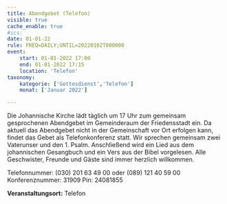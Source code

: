 ```yaml
---
title: Abendgebet (Telefon)
visible: true
cache_enable: true
#ics: 
date: 01-01-22
rule: FREQ=DAILY;UNTIL=20220102T000000
event:
	start: 01-01-2022 17:00
	end: 01-01-2022 17:15
	location: 'Telefon'
taxonomy:
	kategorie: ['Gottesdienst','Telefon']
	monat: ['Januar 2022']

---
```

Die Johannische Kirche lädt täglich um 17 Uhr zum gemeinsam gesprochenen Abendgebet im Gemeinderaum der Friedensstadt ein. Da aktuell das Abendgebet nicht in der Gemeinschaft vor Ort erfolgen kann, findet das Gebet als Telefonkonferenz statt. Wir sprechen gemeinsam zwei Vaterunser und den 1. Psalm. Anschließend wird ein Lied aus dem johannischen Gesangbuch und ein Vers aus der Bibel vorgelesen. Alle Geschwister, Freunde und Gäste sind immer herzlich willkommen.

Telefonnummer: (030) 201 63 49 00 oder (089) 121 40 59 00
Konferenznummer: 31909
Pin: 24081855



**Veranstaltungsort:** Telefon

